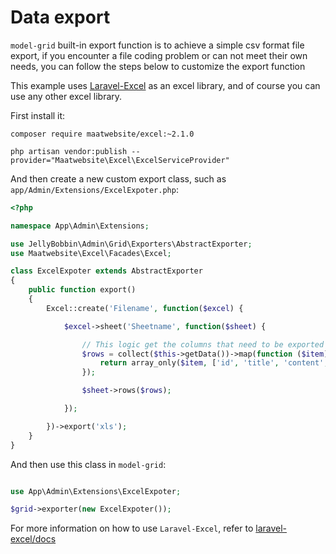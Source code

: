 Data export
=======

`model-grid` built-in export function is to achieve a simple csv format file export, if you encounter a file coding problem or can not meet their own needs, you can follow the steps below to customize the export function

This example uses [Laravel-Excel](https://github.com/Maatwebsite/Laravel-Excel) as an excel library, and of course you can use any other excel library.

First install it:

```shell
composer require maatwebsite/excel:~2.1.0

php artisan vendor:publish --provider="Maatwebsite\Excel\ExcelServiceProvider"
```

And then create a new custom export class, such as `app/Admin/Extensions/ExcelExpoter.php`:
```php
<?php

namespace App\Admin\Extensions;

use JellyBobbin\Admin\Grid\Exporters\AbstractExporter;
use Maatwebsite\Excel\Facades\Excel;

class ExcelExpoter extends AbstractExporter
{
    public function export()
    {
        Excel::create('Filename', function($excel) {

            $excel->sheet('Sheetname', function($sheet) {

                // This logic get the columns that need to be exported from the table data
                $rows = collect($this->getData())->map(function ($item) {
                    return array_only($item, ['id', 'title', 'content', 'rate', 'keywords']);
                });

                $sheet->rows($rows);

            });

        })->export('xls');
    }
}
```

And then use this class in `model-grid`:
```php

use App\Admin\Extensions\ExcelExpoter;

$grid->exporter(new ExcelExpoter());

```

For more information on how to use `Laravel-Excel`, refer to [laravel-excel/docs](http://www.maatwebsite.nl/laravel-excel/docs)